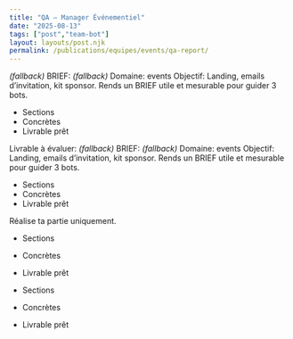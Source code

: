 ```yaml
---
title: "QA — Manager Événementiel"
date: "2025-08-13"
tags: ["post","team-bot"]
layout: layouts/post.njk
permalink: /publications/equipes/events/qa-report/
---
```

*(fallback)* BRIEF:
*(fallback)* Domaine: events
Objectif: Landing, emails d’invitation, kit sponsor.
Rends un BRIEF utile et mesurable pour guider 3 bots.

- Sections
- Concrètes
- Livrable prêt

Livrable à évaluer:
*(fallback)* BRIEF:
*(fallback)* Domaine: events
Objectif: Landing, emails d’invitation, kit sponsor.
Rends un BRIEF utile et mesurable pour guider 3 bots.

- Sections
- Concrètes
- Livrable prêt

Réalise ta partie uniquement.

- Sections
- Concrètes
- Livrable prêt

- Sections
- Concrètes
- Livrable prêt
